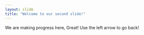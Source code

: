 ```yaml
---
layout: slide
title: "Welcome to our second slide!"
---
```

We are making progress here, Great!
Use the left arrow to go back!
